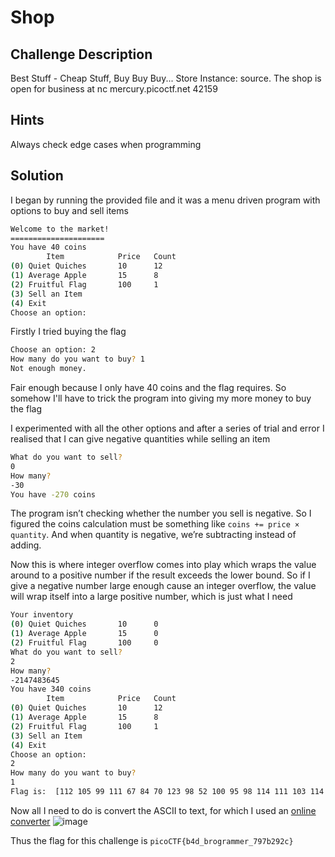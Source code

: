 # Shop

## Challenge Description

Best Stuff - Cheap Stuff, Buy Buy Buy... Store Instance: source. The shop is open for business at nc mercury.picoctf.net 42159 

## Hints

Always check edge cases when programming 

## Solution

I began by running the provided file and it was a menu driven program with options to buy and sell items
```bash
Welcome to the market!
=====================
You have 40 coins
        Item            Price   Count
(0) Quiet Quiches       10      12
(1) Average Apple       15      8
(2) Fruitful Flag       100     1
(3) Sell an Item
(4) Exit
Choose an option:
```

Firstly I tried buying the flag
```bash
Choose an option: 2
How many do you want to buy? 1
Not enough money.
```
Fair enough because I only have 40 coins and the flag requires. So somehow I'll have to trick the program into giving my more money to buy the flag

I experimented with all the other options and after a series of trial and error I realised that I can give negative quantities while selling an item
```bash
What do you want to sell?
0
How many?
-30
You have -270 coins
```

The program isn’t checking whether the number you sell is negative. So I figured  the coins calculation must be something like `coins += price × quantity`. And when quantity is negative, we’re subtracting instead of adding. 

Now this is where integer overflow comes into play which wraps the value around to a positive number if the result exceeds the lower bound. So if I give a negative number large enough cause an integer overflow, the value will wrap itself into a large positive number, which is just what I need

```bash
Your inventory
(0) Quiet Quiches       10      0
(1) Average Apple       15      0
(2) Fruitful Flag       100     0
What do you want to sell?
2
How many?
-2147483645
You have 340 coins
        Item            Price   Count
(0) Quiet Quiches       10      12
(1) Average Apple       15      8
(2) Fruitful Flag       100     1
(3) Sell an Item
(4) Exit
Choose an option:
2
How many do you want to buy?
1
Flag is:  [112 105 99 111 67 84 70 123 98 52 100 95 98 114 111 103 114 97 109 109 101 114 95 55 57 55 98 50 57 50 99 125]
```
Now all I need to do is convert the ASCII to text, for which I used an [online converter](https://www.duplichecker.com/ascii-to-text.php)
![image](https://github.com/user-attachments/assets/29ce53a0-08e8-4f01-a5cc-677a9998734a)

Thus the flag for this challenge is `picoCTF{b4d_brogrammer_797b292c}`
